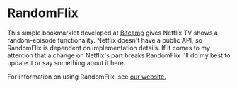 # RandomFlix

This simple bookmarklet developed at <a href="https://bitca.mp" target="_blank">Bitcamp</a> gives Netflix TV shows a random-episode functionality. Netflix doesn't have a public API, so RandomFlix is dependent on implementation details. If it comes to my attention that a change on Netflix's part breaks RandomFlix I'll do my best to update it or say something about it here.

For information on using RandomFlix, see <a href="http://masonremaley.github.io/RandomFlix/">our website.</a>
